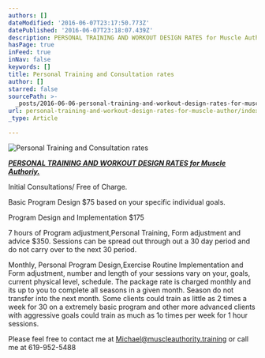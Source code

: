 ```yaml
---
authors: []
dateModified: '2016-06-07T23:17:50.773Z'
datePublished: '2016-06-07T23:18:07.439Z'
description: PERSONAL TRAINING AND WORKOUT DESIGN RATES for Muscle Authoriy.
hasPage: true
inFeed: true
inNav: false
keywords: []
title: Personal Training and Consultation rates
author: []
starred: false
sourcePath: >-
  _posts/2016-06-06-personal-training-and-workout-design-rates-for-muscle-author.md
url: personal-training-and-workout-design-rates-for-muscle-author/index.html
_type: Article

---
```

![Personal Training and Consultation rates](https://the-grid-user-content.s3-us-west-2.amazonaws.com/7d342680-53ee-4a35-8c32-80ccaf775a1c.jpg)

_**[PERSONAL TRAINING AND WORKOUT DESIGN RATES for Muscle Authoriy.][0]**_

Initial Consultations/ Free of Charge.

Basic Program Design $75 based on your specific individual goals.

Program Design and Implementation $175

7 hours of Program adjustment,Personal Training, Form adjustment and advice $350\. Sessions can be spread out through out a 30 day period and do not carry over to the next 30 period.

Monthly, Personal Program Design,Exercise Routine Implementation and Form adjustment, number and length of your sessions vary on your, goals, current physical level, schedule. The package rate is charged monthly and its up to you to complete all seasons in a given month. Season do not transfer into the next month. Some clients could train as little as 2 times a week for 30 on a extremely basic program and other more advanced clients with aggressive goals could train as much as 1o times per week for 1 hour sessions.

Please feel free to contact me at Michael@muscleauthority.training or call me at 619-952-5488

[0]: null